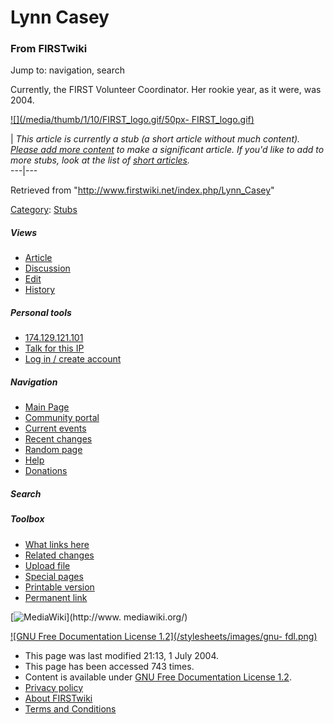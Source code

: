 # Lynn Casey

### From FIRSTwiki

Jump to: navigation, search

Currently, the FIRST Volunteer Coordinator. Her rookie year, as it were, was
2004.

[![](/media/thumb/1/10/FIRST_logo.gif/50px-
FIRST_logo.gif)](/index.php/Image:FIRST_logo.gif "" )

|  _This article is currently a stub (a short article without much content).
[Please add more
content](http://www.firstwiki.net/index.php?title=Lynn_Casey&action=edit
"http://www.firstwiki.net/index.php?title=Lynn_Casey&action=edit" ) to make a
significant article. If you'd like to add to more stubs, look at the list of
[short articles](/index.php/Special:Shortpages "Special:Shortpages" )._  
---|---  
  
Retrieved from "<http://www.firstwiki.net/index.php/Lynn_Casey>"

[Category](/index.php?title=Special:Categories&article=Lynn_Casey
"Special:Categories" ): [Stubs](/index.php/Category:Stubs "Category:Stubs" )

##### Views

  * [Article](/index.php/Lynn_Casey)
  * [Discussion](/index.php?title=Talk:Lynn_Casey&action=edit)
  * [Edit](/index.php?title=Lynn_Casey&action=edit)
  * [History](/index.php?title=Lynn_Casey&action=history)

##### Personal tools

  * [174.129.121.101](/index.php/User:174.129.121.101)
  * [Talk for this IP](/index.php/User_talk:174.129.121.101)
  * [Log in / create account](/index.php?title=Special:Userlogin&returnto=Lynn_Casey)

[](/index.php/Main_Page "Main Page" )

##### Navigation

  * [Main Page](/index.php/Main_Page)
  * [Community portal](/index.php/FIRSTwiki:Community_portal)
  * [Current events](/index.php/Current_events)
  * [Recent changes](/index.php/Special:Recentchanges)
  * [Random page](/index.php/Special:Random)
  * [Help](/index.php/FIRSTwiki:Help)
  * [Donations](/index.php/FIRSTwiki:Site_support)

##### Search



##### Toolbox

  * [What links here](/index.php/Special:Whatlinkshere/Lynn_Casey)
  * [Related changes](/index.php/Special:Recentchangeslinked/Lynn_Casey)
  * [Upload file](/index.php/Special:Upload)
  * [Special pages](/index.php/Special:Specialpages)
  * [Printable version](/index.php?title=Lynn_Casey&printable=yes)
  * [Permanent link](/index.php?title=Lynn_Casey&oldid=39708)

[![MediaWiki](/skins/common/images/poweredby_mediawiki_88x31.png)](http://www.
mediawiki.org/)

[![GNU Free Documentation License 1.2](/stylesheets/images/gnu-
fdl.png)](http://www.gnu.org/copyleft/fdl.html)

  * This page was last modified 21:13, 1 July 2004.
  * This page has been accessed 743 times.
  * Content is available under [GNU Free Documentation License 1.2](http://www.gnu.org/copyleft/fdl.html "http://www.gnu.org/copyleft/fdl.html" ).
  * [Privacy policy](/index.php/FIRSTwiki:Privacy_policy "FIRSTwiki:Privacy policy" )
  * [About FIRSTwiki](/index.php/FIRSTwiki:About "FIRSTwiki:About" )
  * [Terms and Conditions](/index.php/FIRSTwiki:Terms_and_conditions "FIRSTwiki:Terms and conditions" )

